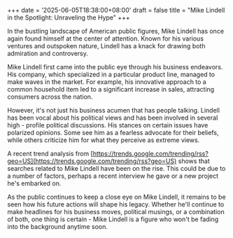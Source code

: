+++
date = '2025-06-05T18:38:00+08:00'
draft = false
title = "Mike Lindell in the Spotlight: Unraveling the Hype"
+++

In the bustling landscape of American public figures, Mike Lindell has once again found himself at the center of attention. Known for his various ventures and outspoken nature, Lindell has a knack for drawing both admiration and controversy. 

Mike Lindell first came into the public eye through his business endeavors. His company, which specialized in a particular product line, managed to make waves in the market. For example, his innovative approach to a common household item led to a significant increase in sales, attracting consumers across the nation. 

However, it's not just his business acumen that has people talking. Lindell has been vocal about his political views and has been involved in several high - profile political discussions. His stances on certain issues have polarized opinions. Some see him as a fearless advocate for their beliefs, while others criticize him for what they perceive as extreme views. 

A recent trend analysis from [https://trends.google.com/trending/rss?geo=US](https://trends.google.com/trending/rss?geo=US) shows that searches related to Mike Lindell have been on the rise. This could be due to a number of factors, perhaps a recent interview he gave or a new project he's embarked on. 

As the public continues to keep a close eye on Mike Lindell, it remains to be seen how his future actions will shape his legacy. Whether he'll continue to make headlines for his business moves, political musings, or a combination of both, one thing is certain - Mike Lindell is a figure who won't be fading into the background anytime soon.
